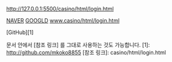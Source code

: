 http://127.0.0.1:5500/casino/html/login.html

[NAVER](https://www.naver.com)
[GOOGLD](https://www.google.com "링크 설명(title) 작성")
www.casino/html/login.html



[GitHub][1]

문서 안에서 [참조 링크] 를 그대로 사용하는 것도 가능합니다.
[1]: http://github.com/mkoko8855
[참조 링크]: casino/html/login.html
